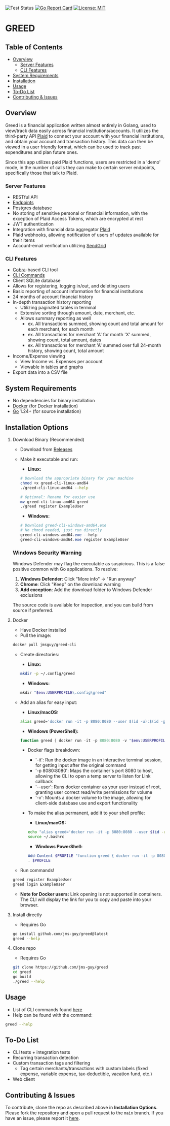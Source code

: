 ![Test Status](https://github.com/jms-guy/greed/actions/workflows/CI.yml/badge.svg)
[![Go Report Card](https://goreportcard.com/badge/github.com/jms-guy/greed)](https://goreportcard.com/report/github.com/jms-guy/greed)
[![License: MIT](https://img.shields.io/badge/License-MIT-yellow.svg)](https://opensource.org/licenses/MIT)


# GREED

## Table of Contents
- [Overview](#overview)
    - [Server Features](#server-features)
    - [CLI Features](#cli-features)
- [System Requirements](#system-requirements)
- [Installation](#installation-options)
- [Usage](#usage)
- [To-Do List](#to-do-list)
- [Contributing & Issues](#contributing--issues)

## Overview

Greed is a financial application written almost entirely in Golang, used to view/track data easily across financial institutions/accounts. It utilizes the third-party API [Plaid](https://plaid.com) to connect your account with your financial institutions, and obtain your account and transaction history. This data can then be viewed in a user friendly format, which can be used to track past expenditures and plan future ones.

Since this app utilizes paid Plaid functions, users are restricted in a 'demo' mode, in the number of calls they can make to certain server endpoints, specifically those that talk to Plaid. 

### Server Features

- RESTful API
- [Endpoints](https://github.com/jms-guy/greed/blob/main/docs/endpoints.md)
- Postgres database
- No storing of sensitive personal or financial information, with the exception of Plaid Access Tokens, which are encrypted at rest
- JWT authentication
- Integration with financial data aggregator [Plaid](https://plaid.com/)
- Plaid webhooks, allowing notification of users of updates available for their items
- Account-email verification utilizing [SendGrid](https://sendgrid.com/en-us)

### CLI Features

- [Cobra](https://github.com/spf13/cobra)-based CLI tool
- [CLI Commands](https://github.com/jms-guy/greed/blob/main/docs/CLI_commands.md)
- Client SQLite database
- Allows for registering, logging in/out, and deleting users
- Basic reporting of account information for financial institutions
- 24 months of account financial history
- In-depth transaction history reporting 
    - Utilizing paginated tables in terminal
    - Extensive sorting through amount, date, merchant, etc.
    - Allows summary reporting as well
        - ex. All transactions summed, showing count and total amount for each merchant, for each month
        - ex. All transactions for merchant 'A' for month 'X' summed, showing count, total amount, dates
        - ex. All transactions for merchant 'A' summed over full 24-month history, showing count, total amount
- Income/Expense viewing
    - View Income vs. Expenses per account
    - Viewable in tables and graphs
- Export data into a CSV file

## System Requirements
- No dependencies for binary installation
- [Docker](https://www.docker.com/) (for Docker installation)
- [Go](https://go.dev/doc/install) 1.24+ (for source installation)

## Installation Options

1. Download Binary (Recommended)
    - Download from [Releases](https://github.com/jms-guy/greed/releases)
    - Make it executable and run:

        - **Linux:**
        ```bash
        # Download the appropriate binary for your machine
        chmod +x greed-cli-linux-amd64
        ./greed-cli-linux-amd64 --help
        
        # Optional: Rename for easier use
        mv greed-cli-linux-amd64 greed
        ./greed register ExampleUser
        ```

        - **Windows:**
        ```powershell
        # Download greed-cli-windows-amd64.exe
        # No chmod needed, just run directly
        greed-cli-windows-amd64.exe --help
        greed-cli-windows-amd64.exe register ExampleUser
        ```

    ### Windows Security Warning
    Windows Defender may flag the executable as suspicious. This is a false positive common with Go applications. To resolve:

    1. **Windows Defender**: Click "More info" → "Run anyway"
    2. **Chrome**: Click "Keep" on the download warning
    3. **Add exception**: Add the download folder to Windows Defender exclusions

    The source code is available for inspection, and you can build from source if preferred.

2. Docker
    - Have Docker installed
    - Pull the image:
    ```bash
    docker pull jmsguy/greed-cli
    ```
    - Create directories:
        - **Linux:**
        ```bash
        mkdir -p ~/.config/greed
        ```
        - **Windows:**
        ```powershell
        mkdir "$env:USERPROFILE\.config\greed"
        ```
    
    - Add an alias for easy input:
        
        - **Linux/macOS:**
        ```bash
        alias greed='docker run -it -p 8080:8080 --user $(id -u):$(id -g) -e HOME=/home/user -v ~/.config/greed:/home/user/.config/greed jmsguy/greed-cli'
        ```
        
        - **Windows (PowerShell):**
        ```powershell
        function greed { docker run -it -p 8080:8080 -v "$env:USERPROFILE\.config\greed:/root/.config/greed" jmsguy/greed-cli $args }
        ```

        - Docker flags breakdown:
            - '-it': Run the docker image in an interactive terminal session, for getting input after the original command
            - '-p 8080:8080': Maps the container's port 8080 to host, allowing the CLI to open a temp server to listen for Link callback
            - '--user': Runs docker container as your user instead of root, granting user correct read/write permissions for volume
            - '-v': Mounts a docker volume to the image, allowing for client-side database use and export functionality

        - To make the alias permanent, add it to your shell profile:
            - **Linux/macOS:**
            ```bash
            echo "alias greed='docker run -it -p 8080:8080 --user $(id -u):$(id -g) -e HOME=/home/user -v ~/.config/greed:/home/user/.config/greed jmsguy/greed-cli'" >> ~/.bashrc
            source ~/.bashrc
            ```

            - **Windows PowerShell:**
            ```powershell
            Add-Content $PROFILE "function greed { docker run -it -p 8080:8080 -v `"`$env:USERPROFILE\.config\greed:/root/.config/greed`" jmsguy/greed-cli `$args }"
            . $PROFILE
            ```

    - Run commands!
    ```bash
    greed register ExampleUser
    greed login ExampleUser
    ```

    - **Note for Docker users:** Link opening is not supported in containers. The CLI will display the link for you to copy and paste into your browser.

3. Install directly
    - Requires Go
    ```bash
    go install github.com/jms-guy/greed@latest
    greed --help
    ```

4. Clone repo
    - Requires Go
    ```bash
    git clone https://github.com/jms-guy/greed
    cd greed
    go build
    ./greed --help
    ```

## Usage

- List of CLI commands found [here](https://github.com/jms-guy/greed/blob/main/docs/CLI_commands.md)
- Help can be found with the command:
```bash
greed --help
```

## To-Do List

- CLI tests + integration tests
- Recurring transaction detection
- Custom transaction tags and filtering
    - Tag certain merchants/transactions with custom labels (fixed expense, variable expense, tax-deductible, vacation fund, etc.)
- Web client

## Contributing & Issues

To contribute, clone the repo as described above in **Installation Options**. Please fork the repository and open a pull request to the `main` branch. If you have an issue, please report it [here](https://github.com/jms-guy/greed/issues).